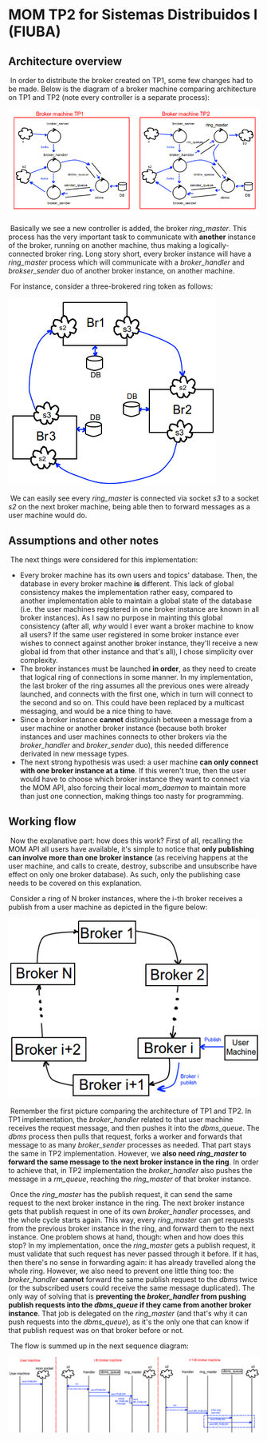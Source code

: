# MOM TP2 for Sistemas Distribuidos I (FIUBA)

## Architecture overview

​	In order to distribute the broker created on TP1, some few changes had to be made. Below is the diagram of a broker machine comparing architecture on TP1 and TP2 (note every controller is a separate process):

![](architecture.png)

​	Basically we see a new controller is added, the broker _ring_master_. This process has the very important task to communicate with **another** instance of the broker, running on another machine, thus making a logically-connected broker ring. Long story short, every broker instance will have a _ring_master_ process which will communicate with a _broker_handler_ and _brokser_sender_ duo of another broker instance, on another machine.

​	For instance, consider a three-brokered ring token as follows:

![](ring3.png)

​	We can easily see every _ring_master_ is connected via socket _s3_ to a socket _s2_ on the next broker machine, being able then to forward messages as a user machine would do.

## Assumptions and other notes

​	The next things were considered for this implementation:

- Every broker machine has its own users and topics' database. Then, the database in every broker machine **is** different. This lack of global consistency makes the implementation rather easy, compared to another implementation able to maintain a global state of the database (i.e. the user machines registered in one broker instance are known in all broker instances). As I saw no purpose in mainting this global consistency (after all, _why_ would I ever want a broker machine to know all users? If the same user registered in some broker instance ever wishes to connect against another broker instance, they'll receive a new global id from that other instance and that's all), I chose simplicity over complexity.
- The broker instances must be launched **in order**, as they need to create that logical ring of connections in some manner. In my implementation, the last broker of the ring assumes all the previous ones were already launched, and connects with the first one, which in turn will connect to the second and so on. This could have been replaced by a multicast messaging, and would be a nice thing to have.
- Since a broker instance **cannot** distinguish between a message from a user machine or another broker instance (because both broker instances and user machines connects to other brokers via the _broker_handler_ and _broker_sender_ duo), this needed difference derivated in new message types.
- The next strong hypothesis was used: a user machine **can only connect with one broker instance at a time**. If this weren't true, then the user would have to choose which broker instance they want to connect via the MOM API, also forcing their local _mom_daemon_ to maintain more than just one connection, making things too nasty for programming. 

## Working flow

​	Now the explanative part: how does this work? First of all, recalling the MOM API all users have available, it's simple to notice that **only publishing can involve more than one broker instance** (as receiving happens at the user machine, and calls to create, destroy, subscribe and unsubscribe have effect on only one broker database). As such, only the publishing case needs to be covered on this explanation.

​	Consider a ring of N broker instances, where the i-th broker receives a publish from a user machine as depicted in the figure below:

![](ringN.png)

​	Remember the first picture comparing the architecture of TP1 and TP2. In TP1 implementation, the _broker_handler_ related to that user machine receives the request message, and then pushes it into the _dbms_queue_. The _dbms_ process then pulls that request, forks a worker and forwards that message to as many _broker_sender_ processes as needed. That part stays the same in TP2 implementation. However, we **also need _ring_master_ to forward the same message to the next broker instance in the ring**. In order to achieve that, in TP2 implementation the _broker_handler_ also pushes the message in a _rm_queue_, reaching the _ring_master_ of that broker instance. 

​	Once the _ring_master_ has the publish request, it can send the same request to the next broker instance in the ring. The next broker instance gets that publish request in one of its own _broker_handler_ processes, and the whole cycle starts again. This way, every _ring_master_ can get requests from the previous broker instance in the ring, and forward them to the next instance. One problem shows at hand, though: when and how does this stop? In my implementation, once the _ring_master_ gets a publish request, it must validate that such request has never passed through it before. If it has, then there's no sense in forwarding again: it has already travelled along the whole ring. However, we also need to prevent one little thing too: the _broker_handler_ **cannot** forward the same publish request to the _dbms_ twice (or the subscribed users could receive the same message duplicated). The only way of solving that is **preventing the _broker_handler_ from pushing publish requests into the _dbms_queue_ if they came from another broker instance**. That job is delegated on the _ring_master_ (and that's why it can push requests into the _dbms_queue_), as it's the only one that can know if that publish request was on that broker before or not.

​	The flow is summed up in the next sequence diagram:

![](sequence.png)